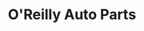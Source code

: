 ---
title: "O'Reilly Auto Parts"
url: /phoenix/oreilly-auto-parts-west-baseline-road/
shop: car parts
---